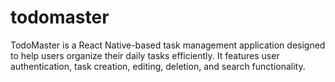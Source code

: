 # todomaster
TodoMaster is a React Native-based task management application designed to help users organize their daily tasks efficiently. It features user authentication, task creation, editing, deletion, and search functionality.
